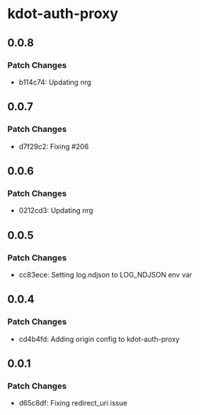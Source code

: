 # kdot-auth-proxy

## 0.0.8

### Patch Changes

- b114c74: Updating nrg

## 0.0.7

### Patch Changes

- d7f29c2: Fixing #206

## 0.0.6

### Patch Changes

- 0212cd3: Updating nrg

## 0.0.5

### Patch Changes

- cc83ece: Setting log.ndjson to LOG_NDJSON env var

## 0.0.4

### Patch Changes

- cd4b4fd: Adding origin config to kdot-auth-proxy

## 0.0.1

### Patch Changes

- d65c8df: Fixing redirect_uri issue
